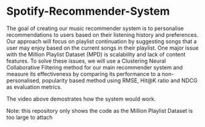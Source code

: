 # Spotify-Recommender-System
The goal of creating our music recommender system 
is to personalise recommendations to users based on their listening 
history and preferences. Our approach will focus on playlist 
continuation by suggesting songs that a user may enjoy based on the 
current songs in their playlist. One major issue with the Million
Playlist Dataset (MPD) is scalability and lack of content features. 
To solve these issues, we will use a Clustering Neural Collaborative 
Filtering method for our main recommender system and measure its 
effectiveness by comparing its performance to a non-personalised, 
popularity based method using RMSE, Hit@K ratio and NDCG as 
evaluation metrics.

The video above demostrates how the system would work.

Note: this repository only shows the code as the Million Playlist Dataset is too large to attach
